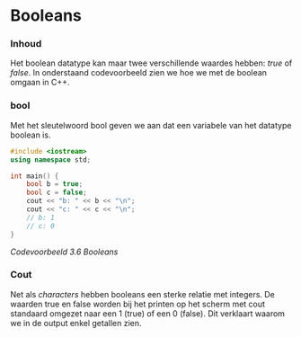 # Booleans [](title-id)

### Inhoud[](toc-id)

Het boolean datatype kan maar twee verschillende waardes hebben: *true* of *false*. 
In onderstaand codevoorbeeld zien we hoe we met de boolean omgaan in C++.

### bool
Met het sleutelwoord bool geven we aan dat een variabele van het datatype boolean is.

```c++
#include <iostream>
using namespace std;

int main() {
    bool b = true;
    bool c = false;
    cout << "b: " << b << "\n";
    cout << "c: " << c << "\n";
    // b: 1
    // c: 0
}
```
*Codevoorbeeld 3.6 Booleans*

### Cout
Net als *characters* hebben booleans een sterke relatie met integers. De waarden true en
false worden bij het printen op het scherm met cout standaard omgezet naar een 1 (true) of
een 0 (false). Dit verklaart waarom we in de output enkel getallen zien.